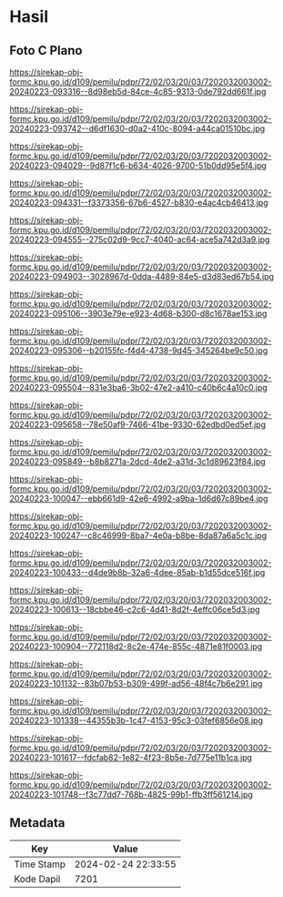 # Hasil

## Foto C Plano

https://sirekap-obj-formc.kpu.go.id/d109/pemilu/pdpr/72/02/03/20/03/7202032003002-20240223-093316--8d98eb5d-84ce-4c85-9313-0de792dd661f.jpg

https://sirekap-obj-formc.kpu.go.id/d109/pemilu/pdpr/72/02/03/20/03/7202032003002-20240223-093742--d6df1630-d0a2-410c-8094-a44ca01510bc.jpg

https://sirekap-obj-formc.kpu.go.id/d109/pemilu/pdpr/72/02/03/20/03/7202032003002-20240223-094029--9d87f1c6-b634-4026-9700-51b0dd95e5f4.jpg

https://sirekap-obj-formc.kpu.go.id/d109/pemilu/pdpr/72/02/03/20/03/7202032003002-20240223-094331--f3373356-67b6-4527-b830-e4ac4cb46413.jpg

https://sirekap-obj-formc.kpu.go.id/d109/pemilu/pdpr/72/02/03/20/03/7202032003002-20240223-094555--275c02d9-9cc7-4040-ac64-ace5a742d3a9.jpg

https://sirekap-obj-formc.kpu.go.id/d109/pemilu/pdpr/72/02/03/20/03/7202032003002-20240223-094903--3028967d-0dda-4489-84e5-d3d83ed67b54.jpg

https://sirekap-obj-formc.kpu.go.id/d109/pemilu/pdpr/72/02/03/20/03/7202032003002-20240223-095106--3903e79e-e923-4d68-b300-d8c1678ae153.jpg

https://sirekap-obj-formc.kpu.go.id/d109/pemilu/pdpr/72/02/03/20/03/7202032003002-20240223-095306--b20155fc-f4d4-4738-9d45-345264be9c50.jpg

https://sirekap-obj-formc.kpu.go.id/d109/pemilu/pdpr/72/02/03/20/03/7202032003002-20240223-095504--831e3ba6-3b02-47e2-a410-c40b6c4a10c0.jpg

https://sirekap-obj-formc.kpu.go.id/d109/pemilu/pdpr/72/02/03/20/03/7202032003002-20240223-095658--78e50af9-7466-41be-9330-62edbd0ed5ef.jpg

https://sirekap-obj-formc.kpu.go.id/d109/pemilu/pdpr/72/02/03/20/03/7202032003002-20240223-095849--b8b8271a-2dcd-4de2-a31d-3c1d89623f84.jpg

https://sirekap-obj-formc.kpu.go.id/d109/pemilu/pdpr/72/02/03/20/03/7202032003002-20240223-100047--ebb661d9-42e6-4992-a9ba-1d6d67c89be4.jpg

https://sirekap-obj-formc.kpu.go.id/d109/pemilu/pdpr/72/02/03/20/03/7202032003002-20240223-100247--c8c46999-8ba7-4e0a-b8be-8da87a6a5c1c.jpg

https://sirekap-obj-formc.kpu.go.id/d109/pemilu/pdpr/72/02/03/20/03/7202032003002-20240223-100433--d4de9b8b-32a6-4dee-85ab-b1d55dce516f.jpg

https://sirekap-obj-formc.kpu.go.id/d109/pemilu/pdpr/72/02/03/20/03/7202032003002-20240223-100613--18cbbe46-c2c6-4d41-8d2f-4effc06ce5d3.jpg

https://sirekap-obj-formc.kpu.go.id/d109/pemilu/pdpr/72/02/03/20/03/7202032003002-20240223-100904--772118d2-8c2e-474e-855c-4871e81f0003.jpg

https://sirekap-obj-formc.kpu.go.id/d109/pemilu/pdpr/72/02/03/20/03/7202032003002-20240223-101132--83b07b53-b309-499f-ad56-48f4c7b6e291.jpg

https://sirekap-obj-formc.kpu.go.id/d109/pemilu/pdpr/72/02/03/20/03/7202032003002-20240223-101338--44355b3b-1c47-4153-95c3-03fef6856e08.jpg

https://sirekap-obj-formc.kpu.go.id/d109/pemilu/pdpr/72/02/03/20/03/7202032003002-20240223-101617--fdcfab82-1e82-4f23-8b5e-7d775e11b1ca.jpg

https://sirekap-obj-formc.kpu.go.id/d109/pemilu/pdpr/72/02/03/20/03/7202032003002-20240223-101748--f3c77dd7-768b-4825-99b1-ffb3ff561214.jpg


## Metadata

| Key        | Value               |
| ---------- | ------------------- |
| Time Stamp | 2024-02-24 22:33:55 |
| Kode Dapil | 7201                |



